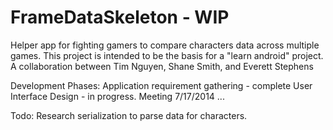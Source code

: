 FrameDataSkeleton - WIP
=================

Helper app for fighting gamers to compare characters data across multiple games.  This project is intended to be the basis for a "learn android" project.  A collaboration between Tim Nguyen, Shane Smith, and Everett Stephens

Development Phases:
Application requirement gathering - complete
User Interface Design - in progress.  Meeting 7/17/2014
...

Todo:
Research serialization to parse data for characters.
